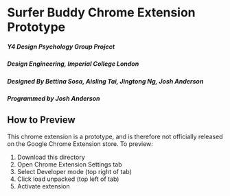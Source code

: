 # Surfer Buddy Chrome Extension Prototype
##### Y4 Design Psychology Group Project
##### Design Engineering, Imperial College London
##### Designed By Bettina Sosa, Aisling Tai, Jingtong Ng, Josh Anderson
##### Programmed by Josh Anderson

## How to Preview
This chrome extension is a prototype, and is therefore not officially released on the Google Chrome Extension store. To preview:
1. Download this directory
2. Open Chrome Extension Settings tab
3. Select Developer mode (top right of tab)
4. Click load unpacked (top left of tab)
5. Activate extension
